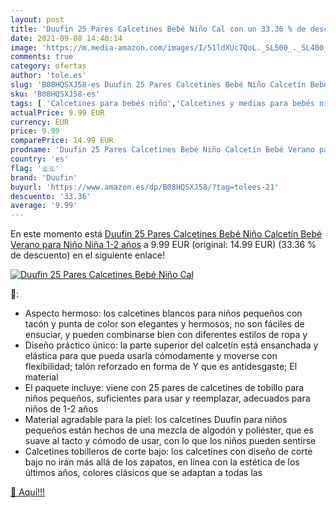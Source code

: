 ```yaml
---
layout: post
title: 'Duufin 25 Pares Calcetines Bebé Niño Cal con un 33.36 % de descuento'
date: 2021-09-08 14:40:14
image: 'https://m.media-amazon.com/images/I/51ldXUc7QoL._SL500_._SL400_.jpg'
comments: true
category: ofertas
author: 'tole.es'
slug: 'B08HQSXJ58-es Duufin 25 Pares Calcetines Bebé Niño Calcetín Bebé Verano...'
sku: 'B08HQSXJ58-es'
tags: [ 'Calcetines para bebés niño','Calcetines y medias para bebés niño','Ropa','Ropa para bebés','Ropa para bebés niño','bebé','duufin', ]
actualPrice: 9.99 EUR
currency: EUR
price: 9.99
comparePrice: 14.99 EUR
prodname: 'Duufin 25 Pares Calcetines Bebé Niño Calcetín Bebé Verano para Niño Niña 1-2 años'
country: 'es'
flag: '🇪🇸'
brand: 'Duufin'
buyurl: 'https://www.amazon.es/dp/B08HQSXJ58/?tag=tolees-21'
descuento: '33.36'
average: '9.99'
---
```


En este momento está [Duufin 25 Pares Calcetines Bebé Niño Calcetín Bebé Verano para Niño Niña 1-2 años](https://www.amazon.es/dp/B08HQSXJ58/?tag=tolees-21) a 9.99 EUR (original: 14.99 EUR) (33.36 %  de descuento) en el siguiente enlace!

[![Duufin 25 Pares Calcetines Bebé Niño Cal](https://m.media-amazon.com/images/I/51ldXUc7QoL._SL500_._SL400_.jpg)](https://www.amazon.es/dp/B08HQSXJ58/?tag=tolees-21)

🔎:

- Aspecto hermoso: los calcetines blancos para niños pequeños con tacón y punta de color son elegantes y hermosos, no son fáciles de ensuciar, y pueden combinarse bien con diferentes estilos de ropa y
- Diseño práctico único: la parte superior del calcetín está ensanchada y elástica para que pueda usarla cómodamente y moverse con flexibilidad; talón reforzado en forma de Y que es antidesgaste; El material
- El paquete incluye: viene con 25 pares de calcetines de tobillo para niños pequeños, suficientes para usar y reemplazar, adecuados para niños de 1-2 años
- Material agradable para la piel: los calcetines Duufin para niños pequeños están hechos de una mezcla de algodón y poliéster, que es suave al tacto y cómodo de usar, con lo que los niños pueden sentirse
- Calcetines tobilleros de corte bajo: los calcetines con diseño de corte bajo no irán más allá de los zapatos, en línea con la estética de los últimos años, colores clásicos que se adaptan a todas las

[🛒 Aquí!!!](https://www.amazon.es/dp/B08HQSXJ58/?tag=tolees-21)
